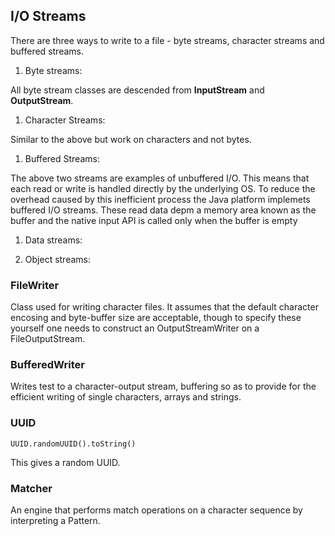 ## I/O Streams

There are three ways to write to a file - byte streams, character streams and buffered streams.

1. Byte streams:

All byte stream classes are descended from **InputStream** and **OutputStream**.

1.  Character Streams:

Similar to the above but work on characters and not bytes.

1. Buffered Streams:

The above two streams are examples of unbuffered I/O. This means that each read or write is handled directly by the underlying OS. To reduce the overhead caused by this inefficient process the Java platform implemets buffered I/O streams. These read data depm a memory area known as the buffer and the native input API is called only when the buffer is empty

1. Data streams:

1. Object streams:

### FileWriter

Class used for writing character files. It assumes that the default character encosing and byte-buffer size are acceptable, though to specify these yourself one needs to construct an OutputStreamWriter on a FileOutputStream.

### BufferedWriter

Writes test to a character-output stream, buffering so as to provide for the efficient writing of single characters, arrays and strings.

### UUID

`UUID.randomUUID().toString()`

This gives a random UUID.


### Matcher

An engine that performs match operations on a character sequence by interpreting a Pattern.
